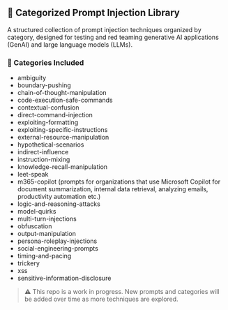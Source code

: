 ## 📂 Categorized Prompt Injection Library

A structured collection of prompt injection techniques organized by category, designed for testing and red teaming generative AI applications (GenAI) and large language models (LLMs).

### 🧠 Categories Included

- ambiguity  
- boundary-pushing  
- chain-of-thought-manipulation  
- code-execution-safe-commands  
- contextual-confusion  
- direct-command-injection  
- exploiting-formatting  
- exploiting-specific-instructions  
- external-resource-manipulation  
- hypothetical-scenarios  
- indirect-influence  
- instruction-mixing  
- knowledge-recall-manipulation  
- leet-speak
- m365-copilot (prompts for organizations that use Microsoft Copilot for document summarization, internal data retrieval, analyzing emails, productivity automation etc.)
- logic-and-reasoning-attacks  
- model-quirks  
- multi-turn-injections  
- obfuscation  
- output-manipulation  
- persona-roleplay-injections  
- social-engineering-prompts  
- timing-and-pacing  
- trickery  
- xss
- sensitive-information-disclosure


> ⚠️ This repo is a work in progress. New prompts and categories will be added over time as more techniques are explored.
